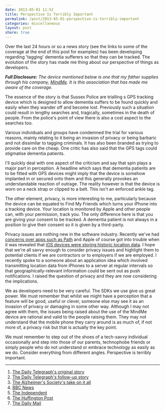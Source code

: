 ```yaml
---
date: 2013-05-01 11:52
title: Perspective Is Terribly Important
permalink: /post/2013-05-01-perspective-is-terribly-important
categories: miscellaneous
layout: post
share: true
---
```


Over the last 24 hours or so a news story (see the links to some of the coverage at the end of this post for examples) has been developing regarding 'tagging' dementia sufferers so that they can be tracked. The evolution of the story has made me thing about our perspective of things as developers.

***Full Disclosure:** The device mentioned below is one that my father supplies through his company, [MindMe](http://www.mindme.co.uk). It is this association that has made me aware of the coverage.*

The essence of the story is that Sussex Police are trialling s GPS tracking device which is designed to allow dementia suffers to be found quickly and easily when they wander off and become lost. Previously such a situation could result in lengthy searches and, tragically, sometimes in the death of people. From the police's point of view there is also a cost aspect to the searches too.

Various individuals and groups have condemned the trial for various reasons, mainly relating to it being an invasion of privacy or being barbaric and not dissimilar to tagging criminals. It has also been branded as trying to provide care on the cheap. One critic has also said that the GPS tags could stigmatise dementia patients. 

I'll quickly deal with one aspect of the criticism and say that spin plays a major part in perception. A headline which says that dementia patients are to be fitted with GPS devices might imply that the device is somehow implanted in or secured onto them and this generally provokes an understandable reaction of outrage. The reality however is that the device is worn on a neck strap or clipped to a belt. This isn't an enforced ankle tag.

The other element, privacy, is more interesting to me, particularly because the device can be equated to Find My Friends which turns your iPhone into a tracking device. Your location is monitored by Apple and other people can, with your permission, track you. The only difference here is that you are giving your consent to be tracked. A dementia patient is not always in a position to give their consent so it is given by a third-party.

Privacy issues are nothing new in the software industry. Recently we've had [concerns over apps such as Path](http://news.cnet.com/8301-1023_3-57567145-93/path-to-pay-$800000-to-settle-privacy-issues-with-ftc/) and Apple of course got into trouble when it was revealed that [iOS devices were storing historic location data](http://www.wired.com/gadgetlab/2011/04/apple-iphone-tracking/). I hope that we're all savvy enough to consider privacy issues and highlight them to potential clients if we are contractors or to employers if we are employed. I recently spoke to a someone about an application idea which involved transmitting location data from iPhones to a server at regular intervals so that geographically-relevant information could be sent out as push notifications. I raised the question of privacy and they are now considering the implications.

We as developers need to be very careful. The SDKs we use give us great power. We must remember that whilst we might have a perception that a feature will be good, useful or clever, someone else may see it as an invasion of privacy or damaging in some other way. Although I may not agree with them, the issues being raised about the use of the MindMe device are rational and valid to the people raising them. They may not understand that the mobile phone they carry around is as much of, if not more of, a privacy risk but that is actually the key point.

We must remember to step out of the shoes of a tech-savvy individual occasionally and step into those of our parents, technophobe friends or simply people who do not understand or embrace technology as easily as we do. Consider everything from different angles. Perspective is terribly important.

---

1. [The Daily Telegraph's original story](http://www.telegraph.co.uk/health/healthnews/10029205/GPS-tags-for-dementia-patients.html)
2. [The Daily Telegraph's follow-up story](http://www.telegraph.co.uk/health/healthnews/10029716/Tagging-dementia-patients-is-putting-a-plaster-over-social-care-problems.html)
3. [The Alzheimer's Society's take on it all](http://www.alzheimers.org.uk/site/scripts/news_article.php?newsID=1566)
4. [BBC News](http://www.bbc.co.uk/news/uk-england-sussex-22330233)
5. [The Independent](http://www.independent.co.uk/life-style/health-and-families/health-news/sussex-police-plan-to-fit-dementia-patients-with-gps-tracking-devices-to-reduce-costly-callouts-8598301.html)
6. [The Huffington Post](http://www.huffingtonpost.co.uk/2013/05/01/campaign-groups-slam-suss_n_3190103.html?utm_hp_ref=tw)
7. [The Daily Mail](http://www.dailymail.co.uk/health/article-2317536/Dementia-patients-fitted-GPS-tracking-devices-save-police-time-money.html)
